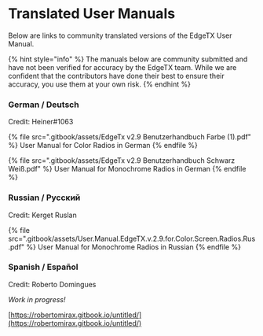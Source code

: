 # Translated User Manuals

Below are links to community translated versions of the EdgeTX User Manual.

{% hint style="info" %}
The manuals below are community submitted and have not been verified for accuracy by the EdgeTX team. While we are confident that the contributors have done their best to ensure their accuracy, you use them at your own risk.
{% endhint %}

### German / Deutsch

Credit: Heiner#1063

{% file src=".gitbook/assets/EdgeTx v2.9 Benutzerhandbuch Farbe (1).pdf" %}
User Manual for Color Radios in German
{% endfile %}

{% file src=".gitbook/assets/EdgeTx v2.9 Benutzerhandbuch Schwarz Weiß.pdf" %}
User Manual for Monochrome Radios in German
{% endfile %}

### Russian / Русский

Credit: Kerget Ruslan

{% file src=".gitbook/assets/User.Manual.EdgeTX.v.2.9.for.Color.Screen.Radios.Rus.pdf" %}
User Manual for Monochrome Radios in Russian
{% endfile %}

### Spanish / Español

Credit: Roberto Domingues

_Work in progress!_

[https://robertomirax.gitbook.io/untitled/](https://robertomirax.gitbook.io/untitled/)
